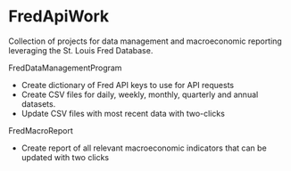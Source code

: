 # FredApiWork
Collection of projects for data management and macroeconomic reporting leveraging the St. Louis Fred Database. 

FredDataManagementProgram
- Create dictionary of Fred API keys to use for API requests
- Create CSV files for daily, weekly, monthly, quarterly and annual datasets. 
- Update CSV files with most recent data with two-clicks

FredMacroReport
- Create report of all relevant macroeconomic indicators that can be updated with two clicks
